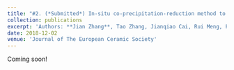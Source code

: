```yaml
---
title: "#2. (*Submitted*) In-situ co-precipitation-reduction method to porous 3D rGO/Fe3O4/Fe sheets with enhanced s-band microwave absorption property"
collection: publications
excerpt: 'Authors: **Jian Zhang**, Tao Zhang, Jianqiao Cai, Rui Meng, Pengyu Zhou, Guangwu Wen, Hu Zhao, Long Xia, Bo Zhong'
date: 2018-12-02
venue: 'Journal of The European Ceramic Society'
---
```

Coming soon!
